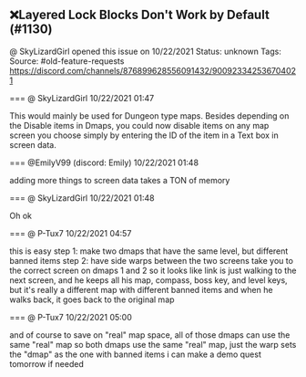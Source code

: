## ❌Layered Lock Blocks Don't Work by Default (#1130)
@ SkyLizardGirl opened this issue on 10/22/2021
Status: unknown
Tags: 
Source: #old-feature-requests https://discord.com/channels/876899628556091432/900923342536704021


=== @ SkyLizardGirl 10/22/2021 01:47

This would mainly be used for Dungeon type maps. Besides depending on the Disable items in Dmaps, you could now disable items on any map screen you choose simply by entering the ID of the item in a Text box in screen data.

=== @EmilyV99 (discord: Emily) 10/22/2021 01:48

adding more things to screen data takes a TON of memory

=== @ SkyLizardGirl 10/22/2021 01:48

Oh
ok

=== @ P-Tux7 10/22/2021 04:57

this is easy
step 1: make two dmaps that have the same level, but different banned items
step 2: have side warps between the two screens take you to the correct screen on dmaps 1 and 2
so it looks like link is just walking to the next screen, and he keeps all his map, compass, boss key, and level keys, but it's really a different map
with different banned items
and when he walks back, it goes back to the original map

=== @ P-Tux7 10/22/2021 05:00

and of course to save on "real" map space, all of those dmaps can use the same "real" map
so both dmaps use the same "real" map, just the warp sets the "dmap" as the one with banned items
i can make a demo quest tomorrow if needed
